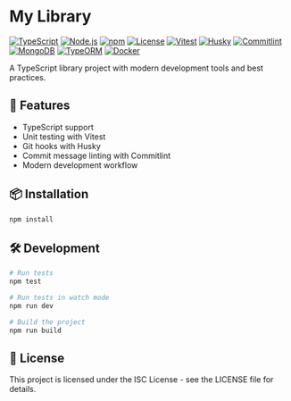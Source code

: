 # My Library

[![TypeScript](https://img.shields.io/badge/TypeScript-007ACC?style=flat-square&logo=typescript&logoColor=white)](https://www.typescriptlang.org/)
[![Node.js](https://img.shields.io/badge/Node.js-339933?style=flat-square&logo=nodedotjs&logoColor=white)](https://nodejs.org/)
[![npm](https://img.shields.io/badge/npm-CB3837?style=flat-square&logo=npm&logoColor=white)](https://www.npmjs.com/)
[![License](https://img.shields.io/badge/License-ISC-blue.svg?style=flat-square)](LICENSE)
[![Vitest](https://img.shields.io/badge/Vitest-6E9F18?style=flat-square&logo=vitest&logoColor=white)](https://vitest.dev/)
[![Husky](https://img.shields.io/badge/Husky-000000?style=flat-square&logo=husky&logoColor=white)](https://typicode.github.io/husky/)
[![Commitlint](https://img.shields.io/badge/Commitlint-000000?style=flat-square&logo=commitlint&logoColor=white)](https://commitlint.js.org/)
[![MongoDB](https://img.shields.io/badge/MongoDB-47A248?style=flat-square&logo=mongodb&logoColor=white)](https://www.mongodb.com/)
[![TypeORM](https://img.shields.io/badge/TypeORM-262626?style=flat-square&logo=typeorm&logoColor=white)](https://typeorm.io/)
[![Docker](https://img.shields.io/badge/Docker-2496ED?style=flat-square&logo=docker&logoColor=white)](https://www.docker.com/)


A TypeScript library project with modern development tools and best practices.

## 🚀 Features

- TypeScript support
- Unit testing with Vitest
- Git hooks with Husky
- Commit message linting with Commitlint
- Modern development workflow

## 📦 Installation

```bash
npm install
```

## 🛠️ Development

```bash
# Run tests
npm test

# Run tests in watch mode
npm run dev

# Build the project
npm run build
```

## 📝 License

This project is licensed under the ISC License - see the LICENSE file for details. 